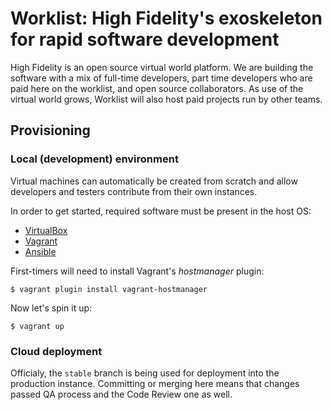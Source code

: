 # Worklist: High Fidelity's exoskeleton for rapid software development

High Fidelity is an open source virtual world platform. We are building the
software with a mix of full-time developers, part time developers who are paid
here on the worklist, and open source collaborators. As use of the virtual world grows, Worklist will also host paid projects run by other teams.

## Provisioning

### Local (development) environment

Virtual machines can automatically be created from scratch and allow developers
and testers contribute from their own instances.

In order to get started, required software must be present in the host OS:

 * [VirtualBox](https://www.virtualbox.org/)
 * [Vagrant](https://www.vagrantup.com)
 * [Ansible](https://www.ansible.com/)

First-timers will need to install Vagrant's _hostmanager_ plugin:

```shell
$ vagrant plugin install vagrant-hostmanager
```

Now let's spin it up:

```shell
$ vagrant up
```

### Cloud deployment

Officialy, the `stable` branch is being used for deployment into the production
instance. Committing or merging here means that changes passed QA process and
the Code Review one as well.

